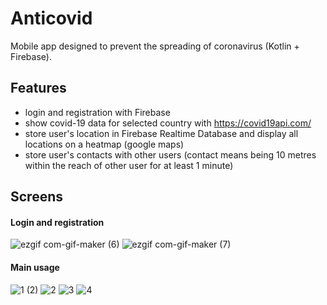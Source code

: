 # Anticovid
Mobile app designed to prevent the spreading of coronavirus (Kotlin + Firebase).

## Features
- login and registration with Firebase
- show covid-19 data for selected country with https://covid19api.com/
- store user's location in Firebase Realtime Database and display all locations on a heatmap (google maps)
- store user's contacts with other users (contact means being  10 metres within the reach of other user for at least 1 minute)  

## Screens
#### Login and registration
![ezgif com-gif-maker (6)](https://user-images.githubusercontent.com/61971053/121818356-ff8c4980-cc86-11eb-8200-f24f93166dc3.gif)
![ezgif com-gif-maker (7)](https://user-images.githubusercontent.com/61971053/121818357-01560d00-cc87-11eb-9d93-c5c0f6c0af12.gif)  

#### Main usage
![1 (2)](https://user-images.githubusercontent.com/61971053/121817673-087b1c00-cc83-11eb-83b9-95095022df62.gif) 
![2](https://user-images.githubusercontent.com/61971053/121817674-0913b280-cc83-11eb-949a-f5c443aafeb7.gif) 
![3](https://user-images.githubusercontent.com/61971053/121817942-a0c5d080-cc84-11eb-95a1-7214015af452.gif)
![4](https://user-images.githubusercontent.com/61971053/121818146-bc7da680-cc85-11eb-9540-e6d1ec714622.gif)


